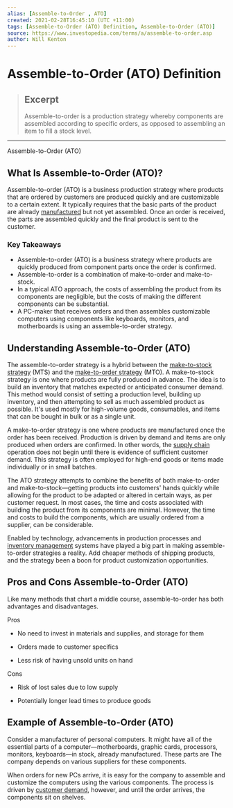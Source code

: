 ```yaml
---
alias: [Assemble-to-Order , ATO]
created: 2021-02-28T16:45:10 (UTC +11:00)
tags: [Assemble-to-Order (ATO) Definition, Assemble-to-Order (ATO)]
source: https://www.investopedia.com/terms/a/assemble-to-order.asp
author: Will Kenton
---
```


# Assemble-to-Order (ATO) Definition

> ## Excerpt
> Assemble-to-order is a production strategy whereby components are assembled according to specific orders, as opposed to assembling an item to fill a stock level.

---

Assemble-to-Order (ATO)
## What Is Assemble-to-Order (ATO)?

Assemble-to-order (ATO) is a business production strategy where products that are ordered by customers are produced quickly and are customizable to a certain extent. It typically requires that the basic parts of the product are already [manufactured](https://www.investopedia.com/terms/m/manufacturing.asp) but not yet assembled. Once an order is received, the parts are assembled quickly and the final product is sent to the customer.

### Key Takeaways

-   Assemble-to-order (ATO) is a business strategy where products are quickly produced from component parts once the order is confirmed.
-   Assemble-to-order is a combination of make-to-order and make-to-stock.
-   In a typical ATO approach, the costs of assembling the product from its components are negligible, but the costs of making the different components can be substantial.
-   A PC-maker that receives orders and then assembles customizable computers using components like keyboards, monitors, and motherboards is using an assemble-to-order strategy.

## Understanding Assemble-to-Order (ATO)

The assemble-to-order strategy is a hybrid between the [make-to-stock strategy](https://www.investopedia.com/terms/m/make-to-stock.asp) (MTS) and the [make-to-order strategy](https://www.investopedia.com/terms/m/make-to-order.asp) (MTO). A make-to-stock strategy is one where products are fully produced in advance. The idea is to build an inventory that matches expected or anticipated consumer demand. This method would consist of setting a production level, building up inventory, and then attempting to sell as much assembled product as possible. It's used mostly for high-volume goods, consumables, and items that can be bought in bulk or as a single unit.

A make-to-order strategy is one where products are manufactured once the order has been received. Production is driven by demand and items are only produced when orders are confirmed. In other words, the [supply chain](https://www.investopedia.com/terms/s/supplychain.asp) operation does not begin until there is evidence of sufficient customer demand. This strategy is often employed for high-end goods or items made individually or in small batches.

The ATO strategy attempts to combine the benefits of both make-to-order and make-to-stock—getting products into customers' hands quickly while allowing for the product to be adapted or altered in certain ways, as per customer request. In most cases, the time and costs associated with building the product from its components are minimal. However, the time and costs to build the components, which are usually ordered from a supplier, can be considerable.

Enabled by technology, advancements in production processes and [inventory management](https://www.investopedia.com/terms/i/inventory-management.asp) systems have played a big part in making assemble-to-order strategies a reality. Add cheaper methods of shipping products, and the strategy been a boon for product customization opportunities.

## Pros and Cons Assemble-to-Order (ATO)

Like many methods that chart a middle course, assemble-to-order has both advantages and disadvantages.

Pros

-   No need to invest in materials and supplies, and storage for them
    
-   Orders made to customer specifics
    
-   Less risk of having unsold units on hand
    

Cons

-   Risk of lost sales due to low supply
    
-   Potentially longer lead times to produce goods
    

## Example of Assemble-to-Order (ATO)

Consider a manufacturer of personal computers. It might have all of the essential parts of a computer—motherboards, graphic cards, processors, monitors, keyboards—in stock, already manufactured. These parts are The company depends on various suppliers for these components.

When orders for new PCs arrive, it is easy for the company to assemble and customize the computers using the various components. The process is driven by [customer demand](https://www.investopedia.com/terms/d/demand.asp), however, and until the order arrives, the components sit on shelves.
